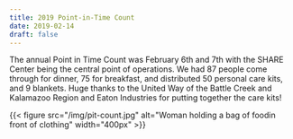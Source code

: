 ```yaml
---
title: 2019 Point-in-Time Count
date: 2019-02-14
draft: false
---
```

The annual Point in Time Count was February 6th and 7th with the SHARE Center being the central point of operations. We had 87 people come through for dinner, 75 for breakfast, and distributed 50 personal care kits, and 9 blankets. Huge thanks to the United Way of the Battle Creek and Kalamazoo Region and Eaton Industries for putting together the care kits!

{{< figure src="/img/pit-count.jpg" alt="Woman holding a bag of foodin front of clothing" width="400px" >}}